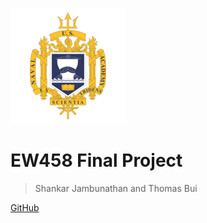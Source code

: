 <!-- markdownlint-disable first-line-h1 -->

![logo](USNA.png)

# EW458 Final Project

> Shankar Jambunathan and Thomas Bui

[GitHub](https://github.com/shankjamb/458WallMap.git)

<!-- ![color](#f0f0f0) -->
